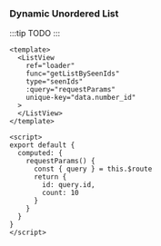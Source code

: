 ### Dynamic Unordered List

<Phone page="seen_ids" />

:::tip
TODO
:::

```vue
<template>
  <ListView
    ref="loader"
    func="getListBySeenIds"
    type="seenIds"
    :query="requestParams"
    unique-key="data.number_id"
  >
  </ListView>
</template>

<script>
export default {
  computed: {
    requestParams() {
      const { query } = this.$route
      return {
        id: query.id,
        count: 10
      }
    }
  }
}
</script>
```
